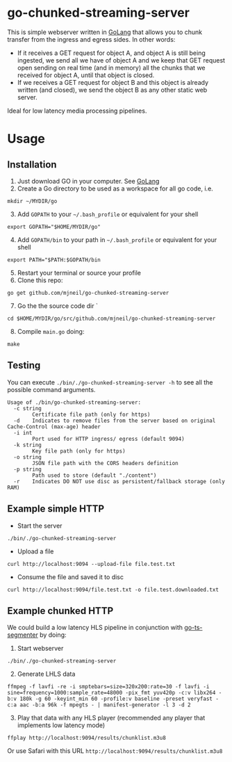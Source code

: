 # go-chunked-streaming-server

This is simple webserver written in [GoLang](https://golang.org/) that allows you to chunk transfer from the ingress and egress sides. In other words:
- If it receives a GET request for object A, and object A is still being ingested, we send all we have of object A and we keep that GET request open sending on real time (and in memory) all the chunks that we received for object A, until that object is closed.
- If we receives a GET request for object B and this object is already written (and closed), we send the object B as any other static web server.

Ideal for low latency media processing pipelines.

# Usage
## Installation
1. Just download GO in your computer. See [GoLang](https://golang.org/)
2. Create a Go directory to be used as a workspace for all go code, i.e.
```
mkdir ~/MYDIR/go
```
3. Add `GOPATH` to your `~/.bash_profile` or equivalent for your shell
```
export GOPATH="$HOME/MYDIR/go"
```
4. Add `GOPATH/bin` to your path in `~/.bash_profile` or equivalent for your shell
```
export PATH="$PATH:$GOPATH/bin
```
5. Restart your terminal or source your profile
6. Clone this repo:
```
go get github.com/mjneil/go-chunked-streaming-server
```
7. Go the the source code dir `
```
cd $HOME/MYDIR/go/src/github.com/mjneil/go-chunked-streaming-server
```
8. Compile `main.go` doing:
```
make
```

## Testing
You can execute `./bin/./go-chunked-streaming-server -h` to see all the possible command arguments.
```
Usage of ./bin/go-chunked-streaming-server:
  -c string
        Certificate file path (only for https)
  -d    Indicates to remove files from the server based on original Cache-Control (max-age) header
  -i int
        Port used for HTTP ingress/ egress (default 9094)
  -k string
        Key file path (only for https)
  -o string
        JSON file path with the CORS headers definition
  -p string
        Path used to store (default "./content")
  -r    Indicates DO NOT use disc as persistent/fallback storage (only RAM)
```

## Example simple HTTP
- Start the server
```
./bin/./go-chunked-streaming-server
```
- Upload a file
```
curl http://localhost:9094 --upload-file file.test.txt
```
- Consume the file and saved it to disc
```
curl http://localhost:9094/file.test.txt -o file.test.downloaded.txt
```

## Example chunked HTTP
We could build a low latency HLS pipeline in conjunction with [go-ts-segmenter](https://github.com/jordicenzano/go-ts-segmenter) by doing:
1. Start webserver
```
./bin/./go-chunked-streaming-server
```
2. Generate LHLS data
```
ffmpeg -f lavfi -re -i smptebars=size=320x200:rate=30 -f lavfi -i sine=frequency=1000:sample_rate=48000 -pix_fmt yuv420p -c:v libx264 -b:v 180k -g 60 -keyint_min 60 -profile:v baseline -preset veryfast -c:a aac -b:a 96k -f mpegts - | manifest-generator -l 3 -d 2
```
3. Play that data with any HLS player (recommended any player that implements low latency mode)
```
ffplay http://localhost:9094/results/chunklist.m3u8
```
Or use Safari with this URL `http://localhost:9094/results/chunklist.m3u8`
